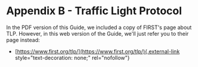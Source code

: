 # Appendix B - Traffic Light Protocol

In the PDF version of this Guide, we included a copy of FIRST's page
about TLP. However, in this web version of the Guide, we'll just refer
you to their page instead:

- [https://www.first.org/tlp/](https://www.first.org/tlp/){.external-link
    style="text-decoration: none;" rel="nofollow"}
